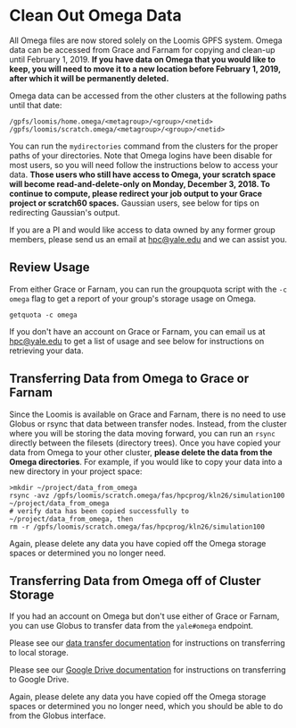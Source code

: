 # Clean Out Omega Data

All Omega files are now stored solely on the Loomis GPFS system. Omega data can be accessed from Grace and Farnam for copying and clean-up until February 1, 2019\. **If you have data on Omega that you would like to keep, you will need to move it to a new location before February 1, 2019, after which it will be permanently deleted.**

Omega data can be accessed from the other clusters at the following paths until that date:

```
/gpfs/loomis/home.omega/<metagroup>/<group>/<netid>
/gpfs/loomis/scratch.omega/<metagroup>/<group>/<netid>
```

You can run the `mydirectories` command from the clusters for the proper paths of your directories. Note that Omega logins have been disable for most users, so you will need follow the instructions below to access your data. **Those users who still have access to Omega, your scratch space will become read-and-delete-only on Monday, December 3, 2018\. To continue to compute, please redirect your job output to your Grace project or scratch60 spaces.** Gaussian users, see below for tips on redirecting Gaussian's output.

If you are a PI and would like access to data owned by any former group members, please send us an email at [hpc@yale.edu](mailto:hpc@yale.edu) and we can assist you.

## Review Usage

From either Grace or Farnam, you can run the groupquota script with the `-c omega` flag to get a report of your group's storage usage on Omega.

```
getquota -c omega
```

If you don't have an account on Grace or Farnam, you can email us at [hpc@yale.edu](mailto:hpc@yale.edu) to get a list of usage and see below for instructions on retrieving your data.

## Transferring Data from Omega to Grace or Farnam

Since the Loomis is available on Grace and Farnam, there is no need to use Globus or rsync that data between transfer nodes. Instead, from the cluster where you will be storing the data moving forward, you can run an `rsync` directly between the filesets (directory trees). Once you have copied your data from Omega to your other cluster, **please delete the data from the Omega directories**. For example, if you would like to copy your data into a new directory in your project space:

```
>mkdir ~/project/data_from_omega
rsync -avz /gpfs/loomis/scratch.omega/fas/hpcprog/kln26/simulation100 ~/project/data_from_omega
# verify data has been copied successfully to ~/project/data_from_omega, then
rm -r /gpfs/loomis/scratch.omega/fas/hpcprog/kln26/simulation100
```

Again, please delete any data you have copied off the Omega storage spaces or determined you no longer need.

## Transferring Data from Omega off of Cluster Storage

If you had an account on Omega but don't use either of Grace or Farnam, you can use Globus to transfer data from the `yale#omega` endpoint.

Please see our [data transfer documentation](/cluster-at-yale/data/transfer)  for instructions on transferring to local storage.

Please see our [Google Drive documentation](/data/google-drive) for instructions on transferring to Google Drive.

Again, please delete any data you have copied off the Omega storage spaces or determined you no longer need, which you should be able to do from the Globus interface.